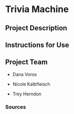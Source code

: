 # Trivia Machine

## Project Description

## Instructions for Use

## Project Team

* Dana Voros

* Nicole Kalbfleisch

* Trey Herndon

### Sources
